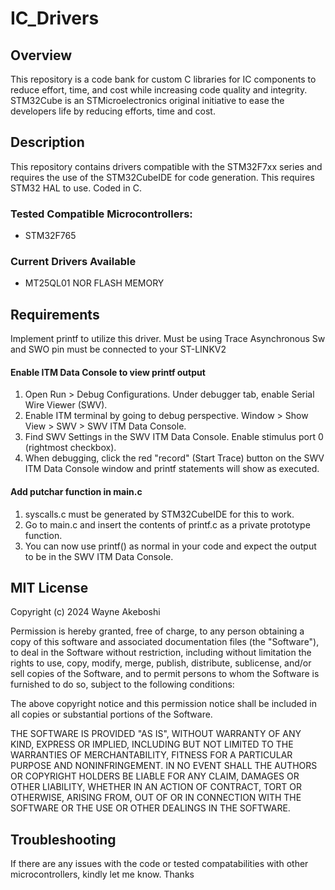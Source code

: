 # IC_Drivers
## Overview
This repository is a code bank for custom C libraries for IC components to reduce effort, time, and cost while increasing code quality and integrity.
STM32Cube is an STMicroelectronics original initiative to ease the developers life by reducing efforts, time and cost.

## Description
This repository contains drivers compatible with the STM32F7xx series and requires the use of the STM32CubeIDE for code generation. This requires STM32 HAL to use. Coded in C.

### Tested Compatible Microcontrollers:
- STM32F765

### Current Drivers Available
- MT25QL01 NOR FLASH MEMORY

## Requirements
Implement printf to utilize this driver. Must be using Trace Asynchronous Sw and SWO pin must be connected to your ST-LINKV2
#### Enable ITM Data Console to view printf output
1. Open Run > Debug Configurations. Under debugger tab, enable Serial Wire Viewer (SWV).
2. Enable ITM terminal by going to debug perspective. Window > Show View > SWV > SWV ITM Data Console.
3. Find SWV Settings in the SWV ITM Data Console. Enable stimulus port 0 (rightmost checkbox).
4. When debugging, click the red "record" (Start Trace) button on the SWV ITM Data Console window and printf statements will show as executed.

#### Add putchar function in main.c
1. syscalls.c must be generated by STM32CubeIDE for this to work.
2. Go to main.c and insert the contents of printf.c as a private prototype function.
3. You can now use printf() as normal in your code and expect the output to be in the SWV ITM Data Console.

## MIT License

Copyright (c) 2024 Wayne Akeboshi

Permission is hereby granted, free of charge, to any person obtaining a copy
of this software and associated documentation files (the "Software"), to deal
in the Software without restriction, including without limitation the rights
to use, copy, modify, merge, publish, distribute, sublicense, and/or sell
copies of the Software, and to permit persons to whom the Software is
furnished to do so, subject to the following conditions:

The above copyright notice and this permission notice shall be included in all
copies or substantial portions of the Software.

THE SOFTWARE IS PROVIDED "AS IS", WITHOUT WARRANTY OF ANY KIND, EXPRESS OR
IMPLIED, INCLUDING BUT NOT LIMITED TO THE WARRANTIES OF MERCHANTABILITY,
FITNESS FOR A PARTICULAR PURPOSE AND NONINFRINGEMENT. IN NO EVENT SHALL THE
AUTHORS OR COPYRIGHT HOLDERS BE LIABLE FOR ANY CLAIM, DAMAGES OR OTHER
LIABILITY, WHETHER IN AN ACTION OF CONTRACT, TORT OR OTHERWISE, ARISING FROM,
OUT OF OR IN CONNECTION WITH THE SOFTWARE OR THE USE OR OTHER DEALINGS IN THE
SOFTWARE.

## Troubleshooting
If there are any issues with the code or tested compatabilities with other microcontrollers, kindly let me know. Thanks
